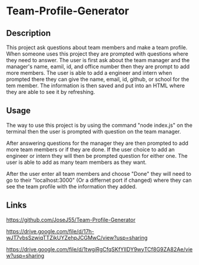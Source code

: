 # Team-Profile-Generator

## Description
This project ask questions about team members and make a team profile. When someone uses this project they are prompted with questions where they need to answer. The user is first ask about the team manager and the manager's name, eamil, id, and office number then they are prompt to add more members. The user is able to add a engineer and intern when prompted there they can give the name, email, id, github, or school for the tem member. The information is then saved and put into an HTML where they are able to see it by refreshing.

## Usage
The way to use this project is by using the command "node index.js" on the terminal then the user is prompted with question on the team manager. 

After answering questions for the manager they are then prompted to add more team members or if they are done. If the user choice to add an engineer or intern they will then be prompted question for either one. The user is able to add as many team members as they want. 

After the user enter all team members and choose "Done" they will need to go to their "localhost:3000" (Or a differnet port if changed) where they can see the team profile with the information they added.

## Links
https://github.com/JoseJ55/Team-Profile-Generator

https://drive.google.com/file/d/17h-wJT7vbsSzwiqTTZikUYZehpJCGMwC/view?usp=sharing

https://drive.google.com/file/d/1twgiRgCfqSKfYIIDY9wyTCf8G9ZA82Ae/view?usp=sharing